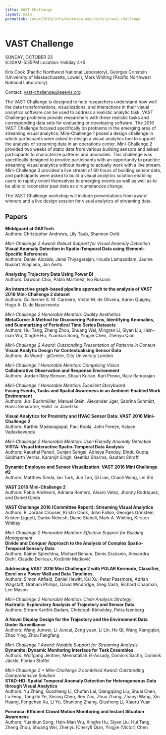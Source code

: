 ```yaml
---
title: VAST Challenge
layout: main
permalink: /year/2016/info/overview-amp-topics/vast-challenge
---
```


# VAST Challenge

SUNDAY, OCTOBER 23  
8:30AM-5:55PM
Location: Holiday 4+5

Kris Cook (Pacific Northwest National Laboratory), Georges Grinstein
(University of Massachusetts, Lowell), Mark Whiting (Pacific Northwest
National Laboratory).

Contact:
[vast-challenge@ieeevis.org](mailto:vast-challenge@ieeevis.org)

The VAST Challenge is designed to help researchers understand how well the data transformations, visualizations, and interactions in their visual analytics software can be used to address a realistic analytic task. VAST Challenge problems provide researchers with these realistic tasks and corresponding data sets for evaluating or developing software. The 2016 VAST Challenge focused specifically on problems in the emerging area of streaming visual analytics. Mini-Challenge 1 posed a design challenge in which participants were asked to design a visual analytics tool to support the analysis of streaming data in an operations center. Mini-Challenge 2 provided two weeks of static data from various building sensors and asked participants to characterize patterns and anomalies. This challenge was specifically designed to provide participants with an opportunity to practice streaming visual analytics without having to actually work with a live stream.
Mini-Challenge 3 provided a live stream of 60 hours of building sensor data, and participants were asked to build a visual analytics solution enabling users to rapidly orient themselves to emerging events as well as well as to be able to reconsider past data as circumstances change.

The VAST Challenge workshop will include presentations from award winners and a live design session for visual analytics of streaming data.  

## Papers

**Middguard at GASTech**  
Authors: Christopher Andrews, Lily Taub, Shannon Ovitt

*Mini-Challenge 2 Award: Robust Support for Visual Anomaly Detection*  
**Visual Anomaly Detection in Spatio-Temporal Data using Element-Specific References**  
Authors: Daniel Alcaide, Jansi Thiyagarajan, Houda Lamqaddam, Jaume Nualart Vilaplana, Jan Aerts

**Analyzing Trajectory Data Using Power BI**  
Authors: Dawoon Choi, Pablo Martinez, Ivo Rusconi

**An interactive graph-based pipeline approach to the analysis of VAST 2016 Mini-Challenge 2 dataset**  
Authors: Guilherme S. M. Carneiro, Victor M. de Oliveira, Aaron Quigley, Hugo A. D. do Nascimento

*Mini-Challenge 2 Honorable Mention: Quality Aesthetics*  
**MetaCurve: A Method for Discovering Patterns, Identifying Anomalies, and Summarizing of Periodical Time Series Datasets**  
Authors: Hui Tang, Zheng Zhou, Shuang Wei, Mingran Li, Siyan Liu, Hsin-man Wu, Xinghe Hu, Yuankun Song, Yingjie Chen, Zhenyu Qian

*Mini-Challenge 2 Award: Outstanding Presentation of Patterns in Context*  
**Visual Analytic Design for Contextualising Sensor Data**  
Authors: Jo Wood - giCentre, City University London

*Mini-Challenge 1 Honorable Mention: Compelling Vision*  
**Collaborative Observation and Response Environment**  
Authors: Jordan Riley Benson, Shaun Kurian, Karl Prewo, Rajiv Ramarajan

*Mini-Challenge 1 Honorable Mention: Excellent Storyboard*  
**Fusing Events, Tasks and Spatial Awareness in an Ambient-Enabled Work Environment**  
Authors: Juri Buchmüller, Manuel Stein, Alexander Jger, Sabrina Schmidt, Hansi Senaratne, Halld´ or Janetzko

**Visual Analytics for Proximity and HVAC Sensor Data: VAST 2016 Mini-Challenge 2**  
Authors: Karthic Madanagopal, Paul Koola, John Freeze, Kalyan Vadakkeveedu

*Mini-Challenge 2 Honorable Mention: User-Friendly Anomaly Detection*  
**VISTA: Visual Interactive Spatio-Temporal Data Analysis**  
Authors: Kaushal Paneri, Gunjan Sehgal, Aditeya Pandey, Bindu Gupta, Siddharth Verma, Karamjit Singh, Geetika Sharma, Gautam Shroff

**Dynamic Employee and Sensor Visualization: VAST 2016 Mini Challenge #2**  
Authors: Matthew Sinda, Ian Turk, Jun Tao, Qi Liao, Chaoli Wang, Lei Shi

**VAST 2016 Mini-Challenge 2**  
Authors: Pablo Andreoni, Adriana Romero, Alvaro Velez, Jhonny Rodriquez, and Daniel Ojeda

**VAST Challenge 2016 (Committee Report): Streaming Visual Analytics**  
Authors: R. Jordan Crouser, Kristin Cook, John Fallon, Georges Grinstein, Kristen Liggett, Danko Nebesh, Diane Staheli, Mark A. Whiting, Kirsten Whitley

*Mini-Challenge 2 Honorable Mention: Effective Support for Building Management*  
**Divide and Conquer Approach to the Analysis of Complex Spatio-Temporal Sensory Data**  
Authors: Rainer Splechtna, Michael Beham, Denis Gračanin, Alexandra Diehl, Claudio Delrieux, Krešimir Matković

**Addressing VAST 2016 Mini Challenge 2 with POLAR Kermode, Classifier, Excel on a Power Wall and Data Timelines.**  
Authors: Simon Attfield, Daniel Hewitt, Kai Xu, Peter Passmore, Adrian Wagstaff, Graham Phillips, David Windridge, Greg Dash, Richard Chapman, Lee Mason

*Mini-Challenge 2 Honorable Mention: Clear Analysis Strategy*  
**Haztrailz: Exploratory Analysis of Trajectory and Sensor Data**  
Authors: Sriram Karthik Badam, Christoph Kinkeldey, Petra Isenberg

**A Novel Display Design for the Trajectory and the Environment Data Under Surveillance**  
Authors: Wang Junwei, Li Juncai, Zeng yuan, Li Lin, He Qi, Wang Xiangqian, Zhao Ying, Zhou Fangfang

*Mini-Challenge 1 Award: Notable Support for Streaming Analysis*  
**Dynamite: Dynamic Monitoring Interface for Task Ensembles**  
Authors: Wolfgang Jentner, Mennatallah El-Assady, Dominik Sacha, Dominik Jäckle, Florian Stoffel

*Mini-Challenge 2 + Mini-Challenge 3 combined Award: Outstanding Comprehensive Solution*  
**STAD-HD: Spatial Temporal Anomaly Detection for Heterogeneous Data through Visual Analytics**  
Authors: Yu Zhang, Guozheng Li, Chufan Lai, Qiangqiang Liu, Shuai Chen, Lu Feng, Tangzhi Ye, Siming Chen, Ren Zuo, Zhuo Zhang, Zhanyi Wang, Xin Huang, Fengchao Xu, Li Yu, Shunlong Zhang, Qiusheng Li, Xiaoru Yuan

**Pororoca: Efficient Crowd Motion Monitoring and Instant Situation Awareness**  
Authors: Yuankun Song, Hsin-Man Wu, Xinghe Hu, Siyan Liu, Hui Tang, Zheng Zhou, Shuang Wei, Zhenyu (Cheryl) Qian, Yingjie (Victor) Chen

